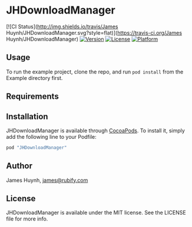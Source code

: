 # JHDownloadManager

[![CI Status](http://img.shields.io/travis/James Huynh/JHDownloadManager.svg?style=flat)](https://travis-ci.org/James Huynh/JHDownloadManager)
[![Version](https://img.shields.io/cocoapods/v/JHDownloadManager.svg?style=flat)](http://cocoapods.org/pods/JHDownloadManager)
[![License](https://img.shields.io/cocoapods/l/JHDownloadManager.svg?style=flat)](http://cocoapods.org/pods/JHDownloadManager)
[![Platform](https://img.shields.io/cocoapods/p/JHDownloadManager.svg?style=flat)](http://cocoapods.org/pods/JHDownloadManager)

## Usage

To run the example project, clone the repo, and run `pod install` from the Example directory first.

## Requirements

## Installation

JHDownloadManager is available through [CocoaPods](http://cocoapods.org). To install
it, simply add the following line to your Podfile:

```ruby
pod "JHDownloadManager"
```

## Author

James Huynh, james@rubify.com

## License

JHDownloadManager is available under the MIT license. See the LICENSE file for more info.
